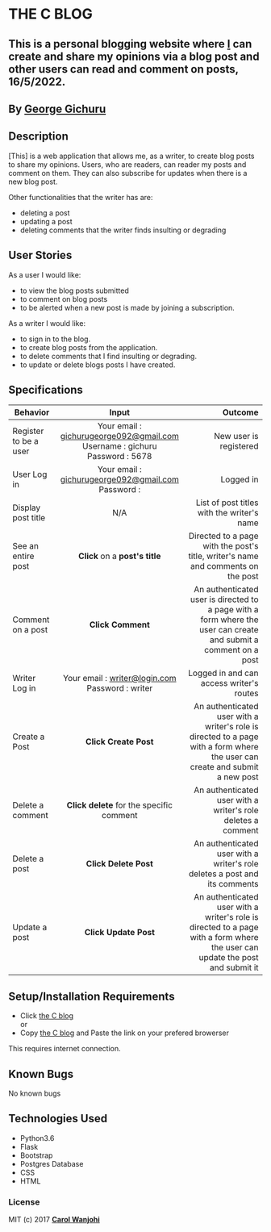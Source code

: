 # THE C BLOG

## This is a personal blogging website where [I](https://github.com/GEORGE-GICHURU) can create and share my opinions via a blog post and other users can read and comment on posts, 16/5/2022.


## By **[George Gichuru](https://github.com/GEORGE-GICHURU)**

## Description
[This] is a web application that allows me, as a writer, to create blog posts to share my opinions. Users, who are readers, can reader my posts and comment on them. They can also subscribe for updates when there is a new blog post.<br>

Other functionalities that the writer has are: <br>
- deleting a post
- updating a post
- deleting comments that the writer finds insulting or degrading

## User Stories
As a user I would like:
* to view the blog posts submitted
* to comment on blog posts
* to be alerted when a new post is made by joining a subscription. <br>

As a writer I would like:
* to sign in to the blog.
* to create blog posts from the application.
* to delete comments that I find insulting or degrading.
* to update or delete blogs posts I have created.

## Specifications
| Behavior        | Input           | Outcome  |
| ------------- |:-------------:| -----:|
| Register to be a user | Your email : gichurugeorge092@gmail.com <br> Username : gichuru  <br> Password : 5678 | New user is registered |
| User Log in | Your email : gichurugeorge092@gmail.com <br> Password :  | Logged in |
| Display post title | N/A | List of post titles with the writer's name |
| See an entire post | **Click** on a **post's title** | Directed to a page with the post's title, writer's name and comments on the post |
| Comment on a post | **Click Comment** | An authenticated user is directed to a page with a form where the user can create and submit a comment on a post |
| Writer Log in | Your email : writer@login.com <br> Password : writer | Logged in and can access writer's routes |
| Create a Post | **Click Create Post** | An authenticated user with a writer's role is directed to a page with a form where the user can create and submit a new post |
| Delete a comment | **Click delete** for the specific comment | An authenticated user with a writer's role deletes a comment |
| Delete a post | **Click Delete Post** | An authenticated user with a writer's role deletes a post and its comments |
| Update a post | **Click Update Post** | An authenticated user with a writer's role is directed to a page with a form where the user can update the post and submit it |

## Setup/Installation Requirements

* Click [the C blog](https://python-personal-blog.herokuapp.com/) <br/>
  or <br/>
* Copy [the C blog](https://python-personal-blog.herokuapp.com/) and  Paste the link on your prefered browerser

This requires internet connection.

## Known Bugs

No known bugs

## Technologies Used
- Python3.6
- Flask
- Bootstrap
- Postgres Database
- CSS
- HTML

### License

MIT (c) 2017 **[Carol Wanjohi](https://github.com/carolwanjohi)**


